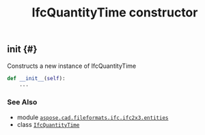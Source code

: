 ﻿---
title: IfcQuantityTime constructor
second_title: Aspose.CAD for Python via .NET API References
description: 
type: docs
weight: 10
url: /python-net/aspose.cad.fileformats.ifc.ifc2x3.entities/ifcquantitytime/__init__/
is_root: false
---

## __init__ {#}

Constructs a new instance of IfcQuantityTime



```python
def __init__(self):
    ...
```





### See Also
* module [`aspose.cad.fileformats.ifc.ifc2x3.entities`](../../)
* class [`IfcQuantityTime`](/cad/python-net/aspose.cad.fileformats.ifc.ifc2x3.entities/ifcquantitytime)
